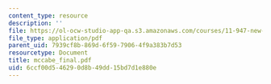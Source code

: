 ```yaml
---
content_type: resource
description: ''
file: https://ol-ocw-studio-app-qa.s3.amazonaws.com/courses/11-947-new-century-cities-real-estate-digital-technology-and-design-fall-2004/6ccf00d546290d8b49dd15bd7d1e880e_mccabe_final.pdf
file_type: application/pdf
parent_uid: 7939cf8b-869d-6f59-7906-4f9a383b7d53
resourcetype: Document
title: mccabe_final.pdf
uid: 6ccf00d5-4629-0d8b-49dd-15bd7d1e880e
---
```

